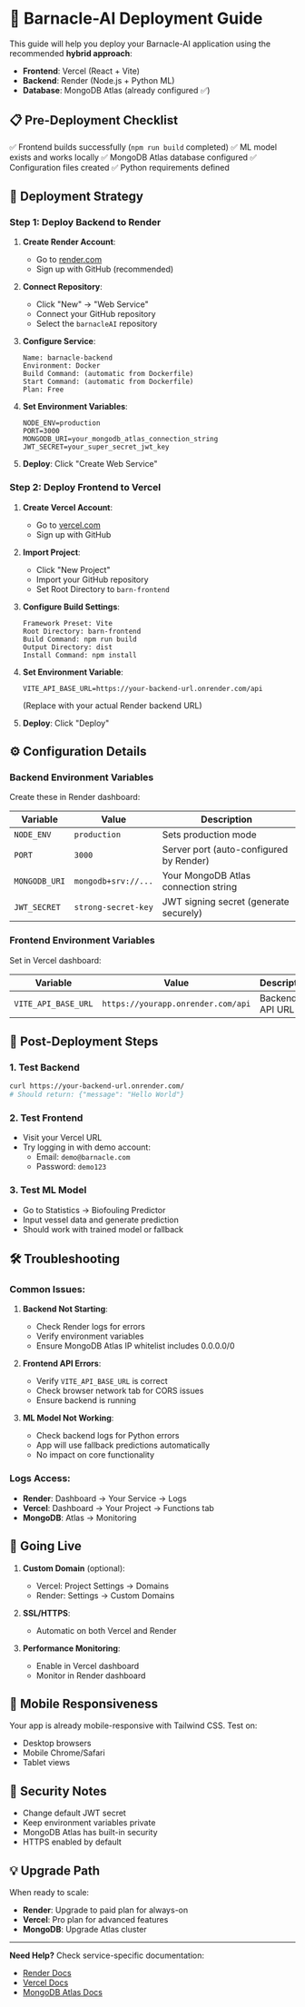 # 🚀 Barnacle-AI Deployment Guide

This guide will help you deploy your Barnacle-AI application using the recommended **hybrid approach**:

- **Frontend**: Vercel (React + Vite)
- **Backend**: Render (Node.js + Python ML)
- **Database**: MongoDB Atlas (already configured ✅)

## 📋 Pre-Deployment Checklist

✅ Frontend builds successfully (`npm run build` completed)
✅ ML model exists and works locally
✅ MongoDB Atlas database configured
✅ Configuration files created
✅ Python requirements defined

## 🎯 Deployment Strategy

### **Step 1: Deploy Backend to Render**

1. **Create Render Account**:

   - Go to [render.com](https://render.com)
   - Sign up with GitHub (recommended)

2. **Connect Repository**:

   - Click "New" → "Web Service"
   - Connect your GitHub repository
   - Select the `barnacleAI` repository

3. **Configure Service**:

   ```
   Name: barnacle-backend
   Environment: Docker
   Build Command: (automatic from Dockerfile)
   Start Command: (automatic from Dockerfile)
   Plan: Free
   ```

4. **Set Environment Variables**:

   ```
   NODE_ENV=production
   PORT=3000
   MONGODB_URI=your_mongodb_atlas_connection_string
   JWT_SECRET=your_super_secret_jwt_key
   ```

5. **Deploy**: Click "Create Web Service"

### **Step 2: Deploy Frontend to Vercel**

1. **Create Vercel Account**:

   - Go to [vercel.com](https://vercel.com)
   - Sign up with GitHub

2. **Import Project**:

   - Click "New Project"
   - Import your GitHub repository
   - Set Root Directory to `barn-frontend`

3. **Configure Build Settings**:

   ```
   Framework Preset: Vite
   Root Directory: barn-frontend
   Build Command: npm run build
   Output Directory: dist
   Install Command: npm install
   ```

4. **Set Environment Variable**:

   ```
   VITE_API_BASE_URL=https://your-backend-url.onrender.com/api
   ```

   (Replace with your actual Render backend URL)

5. **Deploy**: Click "Deploy"

## ⚙️ Configuration Details

### **Backend Environment Variables**

Create these in Render dashboard:

| Variable      | Value               | Description                             |
| ------------- | ------------------- | --------------------------------------- |
| `NODE_ENV`    | `production`        | Sets production mode                    |
| `PORT`        | `3000`              | Server port (auto-configured by Render) |
| `MONGODB_URI` | `mongodb+srv://...` | Your MongoDB Atlas connection string    |
| `JWT_SECRET`  | `strong-secret-key` | JWT signing secret (generate securely)  |

### **Frontend Environment Variables**

Set in Vercel dashboard:

| Variable            | Value                              | Description     |
| ------------------- | ---------------------------------- | --------------- |
| `VITE_API_BASE_URL` | `https://yourapp.onrender.com/api` | Backend API URL |

## 🔄 Post-Deployment Steps

### **1. Test Backend**

```bash
curl https://your-backend-url.onrender.com/
# Should return: {"message": "Hello World"}
```

### **2. Test Frontend**

- Visit your Vercel URL
- Try logging in with demo account:
  - Email: `demo@barnacle.com`
  - Password: `demo123`

### **3. Test ML Model**

- Go to Statistics → Biofouling Predictor
- Input vessel data and generate prediction
- Should work with trained model or fallback

## 🛠️ Troubleshooting

### **Common Issues:**

1. **Backend Not Starting**:

   - Check Render logs for errors
   - Verify environment variables
   - Ensure MongoDB Atlas IP whitelist includes 0.0.0.0/0

2. **Frontend API Errors**:

   - Verify `VITE_API_BASE_URL` is correct
   - Check browser network tab for CORS issues
   - Ensure backend is running

3. **ML Model Not Working**:
   - Check backend logs for Python errors
   - App will use fallback predictions automatically
   - No impact on core functionality

### **Logs Access:**

- **Render**: Dashboard → Your Service → Logs
- **Vercel**: Dashboard → Your Project → Functions tab
- **MongoDB**: Atlas → Monitoring

## 🚀 Going Live

1. **Custom Domain** (optional):

   - Vercel: Project Settings → Domains
   - Render: Settings → Custom Domains

2. **SSL/HTTPS**:

   - Automatic on both Vercel and Render

3. **Performance Monitoring**:
   - Enable in Vercel dashboard
   - Monitor in Render dashboard

## 📱 Mobile Responsiveness

Your app is already mobile-responsive with Tailwind CSS. Test on:

- Desktop browsers
- Mobile Chrome/Safari
- Tablet views

## 🔐 Security Notes

- Change default JWT secret
- Keep environment variables private
- MongoDB Atlas has built-in security
- HTTPS enabled by default

## 💡 Upgrade Path

When ready to scale:

- **Render**: Upgrade to paid plan for always-on
- **Vercel**: Pro plan for advanced features
- **MongoDB**: Upgrade Atlas cluster

---

**Need Help?** Check service-specific documentation:

- [Render Docs](https://render.com/docs)
- [Vercel Docs](https://vercel.com/docs)
- [MongoDB Atlas Docs](https://docs.atlas.mongodb.com/)
